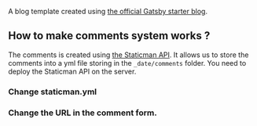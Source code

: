 A blog template created using [the official Gatsby starter blog](https://github.com/gatsbyjs/gatsby-starter-blog).

## How to make comments system works ?

The comments is created using [the Staticman API](https://staticman.net/). It allows us to store the comments into a yml file storing in the `_date/comments` folder. You need to deploy the Staticman API on the server.

### Change staticman.yml

### Change the URL in the comment form.
